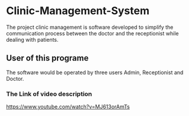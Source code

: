 # Clinic-Management-System
The project clinic management is software developed to simplify the communication
process between the doctor and the receptionist while dealing with patients.
## User of this programe
The software would be operated by three users Admin, Receptionist and Doctor.
### The Link of video description
https://www.youtube.com/watch?v=MJ613orAmTs
